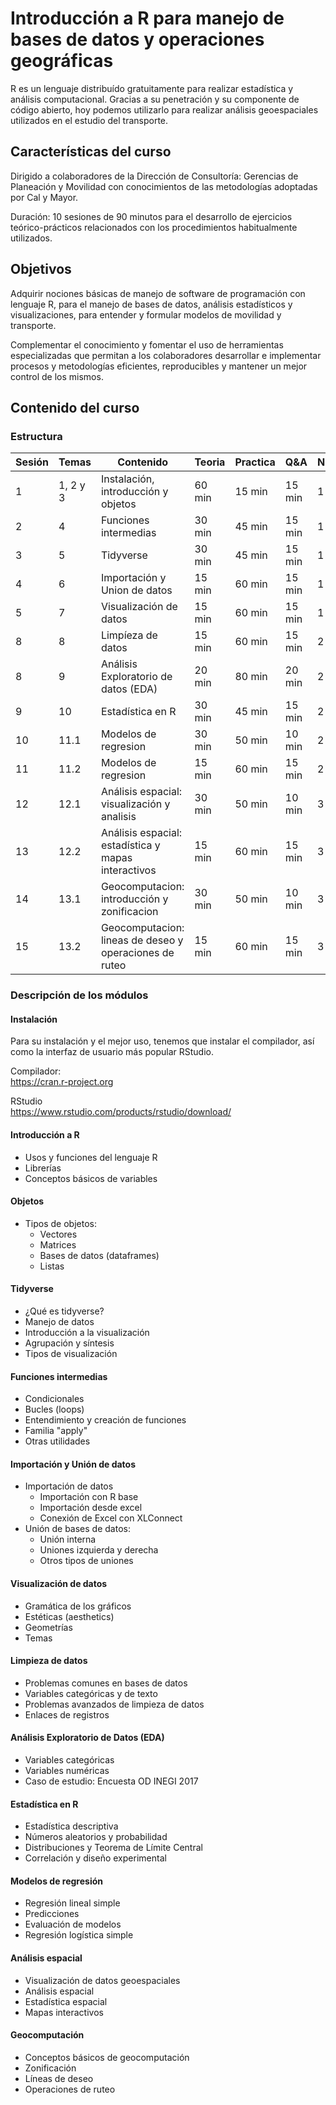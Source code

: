 # Introducción a R para manejo de bases de datos y operaciones geográficas

R es un lenguaje distribuído gratuitamente para realizar estadística y análisis 
computacional. Gracias a su penetración y su componente de código abierto, hoy 
podemos utilizarlo para realizar análisis geoespaciales utilizados en el estudio
del transporte.

## Características del curso

Dirigido a colaboradores de la Dirección de Consultoría: Gerencias de Planeación y Movilidad 
con conocimientos de las metodologías adoptadas por Cal y Mayor.

Duración: 10 sesiones de 90 minutos para el desarrollo de ejercicios teórico-prácticos 
relacionados con los procedimientos habitualmente utilizados.

## Objetivos
Adquirir nociones básicas de manejo de software de programación con lenguaje R, para 
el manejo de bases de datos, análisis estadísticos y visualizaciones, para entender y
formular modelos de movilidad y transporte.

Complementar el conocimiento y fomentar el uso de herramientas especializadas que permitan
a los colaboradores desarrollar e implementar procesos y metodologías eficientes, 
reproducibles y mantener un mejor control de los mismos. 

## Contenido del curso
### Estructura

| Sesión | Temas    | Contenido                                              | Teoria | Practica | Q&A    | Nivel|
|--------|----------|--------------------------------------------------------|--------|----------|--------|------|
| 1      | 1, 2 y 3 | Instalación, introducción y objetos                    | 60 min | 15 min   | 15 min |    1 |
| 2      | 4        | Funciones intermedias                                  | 30 min | 45 min   | 15 min |    1 |
| 3      | 5        | Tidyverse                                              | 30 min | 45 min   | 15 min |    1 |
| 4      | 6        | Importación y Union de datos                           | 15 min | 60 min   | 15 min |    1 |
| 5      | 7        | Visualización de datos                                 | 15 min | 60 min   | 15 min |    1 |
| 8      | 8        | Limpíeza de datos                                      | 15 min | 60 min   | 15 min |    2 |
| 8      | 9        | Análisis Exploratorio de datos (EDA)                   | 20 min | 80 min   | 20 min |    2 |
| 9      | 10       | Estadística en R                                       | 30 min | 45 min   | 15 min |    2 |
| 10     | 11.1     | Modelos de regresion                                   | 30 min | 50 min   | 10 min |    2 |
| 11     | 11.2     | Modelos de regresion                                   | 15 min | 60 min   | 15 min |    2 |
| 12     | 12.1     | Análisis espacial: visualización y analisis            | 30 min | 50 min   | 10 min |    3 |
| 13     | 12.2     | Análisis espacial: estadística y mapas interactivos    | 15 min | 60 min   | 15 min |    3 |
| 14     | 13.1     | Geocomputacion: introducción y zonificacion            | 30 min | 50 min   | 10 min |    3 |
| 15     | 13.2     | Geocomputacion: lineas de deseo y operaciones de ruteo | 15 min | 60 min   | 15 min |    3 |

### Descripción de los módulos 
#### Instalación

Para su instalación y el mejor uso, tenemos que instalar el compilador, así como
la interfaz de usuario más popular RStudio.  

Compilador:  
https://cran.r-project.org 

RStudio  
https://www.rstudio.com/products/rstudio/download/  

#### Introducción a R 
* Usos y funciones del lenguaje R 
* Librerías 
* Conceptos básicos de variables

#### Objetos 
* Tipos de objetos: 
  * Vectores
  * Matrices
  * Bases de datos (dataframes)
  * Listas

#### Tidyverse 
* ¿Qué es tidyverse?
* Manejo de datos
* Introducción a la visualización
* Agrupación y síntesis
* Tipos de visualización

#### Funciones intermedias 
* Condicionales
* Bucles (loops)
* Entendimiento y creación de funciones
* Familia "apply"
* Otras utilidades

#### Importación y Unión de datos 
* Importación de datos
  * Importación con R base
  * Importación desde excel
  * Conexión de Excel con XLConnect
* Unión de bases de datos: 
  * Unión interna
  * Uniones izquierda y derecha
  * Otros tipos de uniones

#### Visualización de datos 
* Gramática de los gráficos
* Estéticas (aesthetics)
* Geometrías
* Temas

#### Limpieza de datos
* Problemas comunes en bases de datos
* Variables categóricas y de texto
* Problemas avanzados de limpieza de datos
* Enlaces de registros

#### Análisis Exploratorio de Datos (EDA)
* Variables categóricas
* Variables numéricas
* Caso de estudio: Encuesta OD INEGI 2017

#### Estadística en R
* Estadística descriptiva
* Números aleatorios y probabilidad
* Distribuciones y Teorema de Límite Central
* Correlación y diseño experimental

#### Modelos de regresión 
* Regresión lineal simple
* Predicciones
* Evaluación de modelos
* Regresión logística simple

#### Análisis espacial 
* Visualización de datos geoespaciales
* Análisis espacial
* Estadística espacial
* Mapas interactivos

#### Geocomputación 
* Conceptos básicos de geocomputación
* Zonificación
* Líneas de deseo
* Operaciones de ruteo




